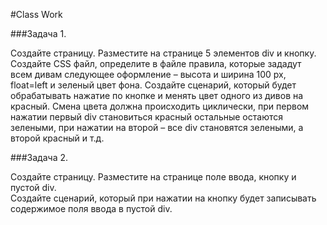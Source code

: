 #Class Work 

###Задача 1. 

Создайте страницу. Разместите на странице 5 элементов div и кнопку. Создайте CSS файл, определите в файле правила, которые зададут всем дивам следующее оформление – высота и ширина 100 px, float=left и зеленый цвет фона. 
Создайте сценарий, который будет обрабатывать нажатие по кнопке и менять цвет одного из дивов на красный. Смена цвета должна происходить циклически, при первом нажатии первый div становиться красный остальные остаются зелеными, при нажатии на второй – все div становятся зелеными, а второй красный и т.д. 

###Задача 2.  

Создайте страницу. Разместите на странице поле ввода, кнопку и пустой div.  
Создайте сценарий, который при нажатии на кнопку будет записывать содержимое поля ввода в пустой div. 